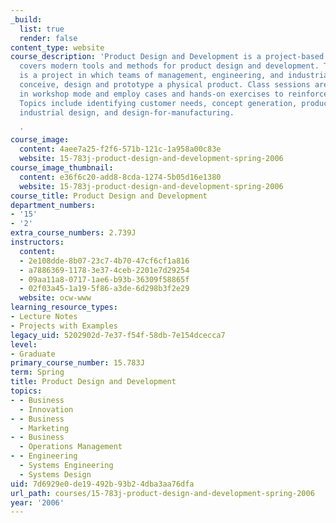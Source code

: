 ```yaml
---
_build:
  list: true
  render: false
content_type: website
course_description: 'Product Design and Development is a project-based course that
  covers modern tools and methods for product design and development. The cornerstone
  is a project in which teams of management, engineering, and industrial design students
  conceive, design and prototype a physical product. Class sessions are conducted
  in workshop mode and employ cases and hands-on exercises to reinforce the key ideas.
  Topics include identifying customer needs, concept generation, product architecture,
  industrial design, and design-for-manufacturing.

  '
course_image:
  content: 4aee7a25-f2f6-571b-121c-1a958a00c83e
  website: 15-783j-product-design-and-development-spring-2006
course_image_thumbnail:
  content: e36f6c20-add8-8cda-1274-5b05d16e1380
  website: 15-783j-product-design-and-development-spring-2006
course_title: Product Design and Development
department_numbers:
- '15'
- '2'
extra_course_numbers: 2.739J
instructors:
  content:
  - 2e108dde-8b07-23c7-4b70-47cf6cf1a816
  - a7886369-1178-3e37-4ceb-2201e7d29254
  - 09aa11a8-0717-1ae6-b93b-36309f58865f
  - 02f03a45-1a19-5f86-a3de-6d298b3f2e29
  website: ocw-www
learning_resource_types:
- Lecture Notes
- Projects with Examples
legacy_uid: 5202902d-7e37-f54f-58db-7e154dcecca7
level:
- Graduate
primary_course_number: 15.783J
term: Spring
title: Product Design and Development
topics:
- - Business
  - Innovation
- - Business
  - Marketing
- - Business
  - Operations Management
- - Engineering
  - Systems Engineering
  - Systems Design
uid: 7d6929e0-de19-492b-93b2-4dba3aa76dfa
url_path: courses/15-783j-product-design-and-development-spring-2006
year: '2006'
---
```

